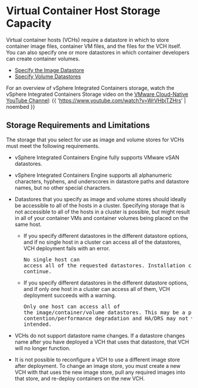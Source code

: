 # Virtual Container Host Storage Capacity #

Virtual container hosts (VCHs) require a datastore in which to store container image files, container VM files, and the files for the VCH itself. You can also specify one or more datastores in which container developers can create container volumes.

- [Specify the Image Datastore](image_store.md)
- [Specify Volume Datastores](volume_stores.md)

For an overview of vSphere Integrated Containers storage, watch the vSphere Integrated Containers Storage video on the [VMware Cloud-Native YouTube Channel](https://www.youtube.com/channel/UCdkGV51Nu0unDNT58bHt9bg):
{{ 'https://www.youtube.com/watch?v=WrVHbjTZHrs' | noembed }}


## Storage Requirements and Limitations

The storage that you select for use as image and volume stores for VCHs must meet the following requirements.

- vSphere Integrated Containers Engine fully supports VMware vSAN datastores. 
- vSphere Integrated Containers Engine supports all alphanumeric characters, hyphens, and underscores in datastore paths and datastore names, but no other special characters.
- Datastores that you specify as image and volume stores should ideally be accessible to all of the hosts in a cluster. Specifying storage that is not accessible to all of the hosts in a cluster is possible, but might result in all of your container VMs and container volumes being placed on the same host.

    - If you specify different datastores in the different datastore options, and if no single host in a cluster can access all of the datastores, VCH deployment fails with an error.<pre>No single host can access all of the requested datastores. 
  Installation cannot continue.</pre>
    - If you specify different datastores in the different datastore options, and if only one host in a cluster can access all of them, VCH deployment succeeds with a warning.<pre>Only one host can access all of the image/container/volume datastores. This may be a point of contention/performance degradation and HA/DRS may not work as intended.</pre>
  
- VCHs do not support datastore name changes. If a datastore changes name after you have deployed a VCH that uses that datastore, that VCH will no longer function.
- It is not possible to reconfigure a VCH to use a different image store after deployment. To change an image store, you must create a new VCH with that uses the new image store, pull any required images into that store, and re-deploy containers on the new VCH.